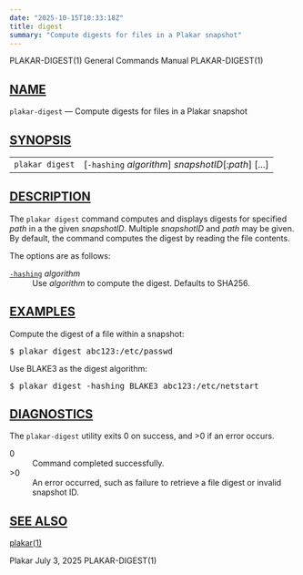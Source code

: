 ```yaml
---
date: "2025-10-15T10:33:18Z"
title: digest
summary: "Compute digests for files in a Plakar snapshot"
---
```

<div class="head" role="doc-pageheader" aria-label="Manual header
  line"><span class="head-ltitle">PLAKAR-DIGEST(1)</span>
  <span class="head-vol">General Commands Manual</span>
  <span class="head-rtitle">PLAKAR-DIGEST(1)</span></div>
<main class="manual-text">
<section class="Sh">
<h2 class="Sh" id="NAME"><a class="permalink" href="#NAME">NAME</a></h2>
<p class="Pp"><code class="Nm">plakar-digest</code> &#x2014;
    <span class="Nd" role="doc-subtitle">Compute digests for files in a Plakar
    snapshot</span></p>
</section>
<section class="Sh">
<h2 class="Sh" id="SYNOPSIS"><a class="permalink" href="#SYNOPSIS">SYNOPSIS</a></h2>
<table class="Nm">
  <tr>
    <td><code class="Nm">plakar digest</code></td>
    <td>[<code class="Fl">-hashing</code> <var class="Ar">algorithm</var>]
      <var class="Ar">snapshotID</var>[:<var class="Ar">path</var>] [...]</td>
  </tr>
</table>
</section>
<section class="Sh">
<h2 class="Sh" id="DESCRIPTION"><a class="permalink" href="#DESCRIPTION">DESCRIPTION</a></h2>
<p class="Pp">The <code class="Nm">plakar digest</code> command computes and
    displays digests for specified <var class="Ar">path</var> in a the given
    <var class="Ar">snapshotID</var>. Multiple <var class="Ar">snapshotID</var>
    and <var class="Ar">path</var> may be given. By default, the command
    computes the digest by reading the file contents.</p>
<p class="Pp">The options are as follows:</p>
<dl class="Bl-tag">
  <dt id="hashing"><a class="permalink" href="#hashing"><code class="Fl">-hashing</code></a>
    <var class="Ar">algorithm</var></dt>
  <dd>Use <var class="Ar">algorithm</var> to compute the digest. Defaults to
      SHA256.</dd>
</dl>
</section>
<section class="Sh">
<h2 class="Sh" id="EXAMPLES"><a class="permalink" href="#EXAMPLES">EXAMPLES</a></h2>
<p class="Pp">Compute the digest of a file within a snapshot:</p>
<div class="Bd Pp Bd-indent Li">
<pre>$ plakar digest abc123:/etc/passwd</pre>
</div>
<p class="Pp">Use BLAKE3 as the digest algorithm:</p>
<div class="Bd Pp Bd-indent Li">
<pre>$ plakar digest -hashing BLAKE3 abc123:/etc/netstart</pre>
</div>
</section>
<section class="Sh">
<h2 class="Sh" id="DIAGNOSTICS"><a class="permalink" href="#DIAGNOSTICS">DIAGNOSTICS</a></h2>
<p class="Pp">The <code class="Nm">plakar-digest</code> utility exits&#x00A0;0
    on success, and&#x00A0;&gt;0 if an error occurs.</p>
<dl class="Bl-tag">
  <dt>0</dt>
  <dd>Command completed successfully.</dd>
  <dt>&gt;0</dt>
  <dd>An error occurred, such as failure to retrieve a file digest or invalid
      snapshot ID.</dd>
</dl>
</section>
<section class="Sh">
<h2 class="Sh" id="SEE_ALSO"><a class="permalink" href="#SEE_ALSO">SEE
  ALSO</a></h2>
<p class="Pp"><a class="Xr" href="../plakar/" aria-label="plakar, section
    1">plakar(1)</a></p>
</section>
</main>
<div class="foot" role="doc-pagefooter" aria-label="Manual footer
  line"><span class="foot-left">Plakar</span> <span class="foot-date">July 3,
  2025</span> <span class="foot-right">PLAKAR-DIGEST(1)</span></div>

